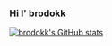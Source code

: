 ### Hi I' brodokk

<!--
**brodokk/brodokk** is a ✨ _special_ ✨ repository because its `README.md` (this file) appears on your GitHub profile.

Here are some ideas to get you started:

- 🔭 I’m currently working on ...
- 🌱 I’m currently learning ...
- 👯 I’m looking to collaborate on ...
- 🤔 I’m looking for help with ...
- 💬 Ask me about ...
- 📫 How to reach me: ...
- 😄 Pronouns: ...
- ⚡ Fun fact: ...
-->

[![brodokk's GitHub stats](https://github-readme-stats.vercel.app/api?username=brodokk)](https://github.com/anuraghazra/github-readme-stats)
